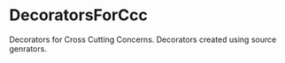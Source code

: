 # DecoratorsForCcc
Decorators for Cross Cutting Concerns. Decorators created using source genrators.
